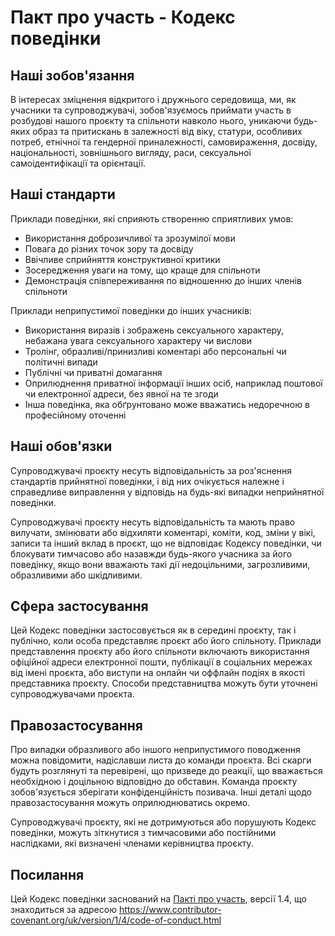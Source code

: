 
# Пакт про участь - Кодекс поведінки

## Наші зобов'язання

В інтересах зміцнення відкритого і дружнього середовища, ми, як учасники та
супроводжувачі, зобов'язуємось приймати участь в розбудові нашого проєкту та
спільноти навколо нього, уникаючи будь-яких образ та притискань в залежності
від віку, статури, особливих потреб, етнічної та гендерної приналежності,
самовираження, досвіду, національності, зовнішнього вигляду, раси, сексуальної
самоідентифікації та орієнтації.

## Наші стандарти

Приклади поведінки, які сприяють створенню сприятливих умов:

* Використання доброзичливої та зрозумілої мови
* Повага до різних точок зору та досвіду
* Ввічливе сприйняття конструктивної критики
* Зосередження уваги на тому, що краще для спільноти
* Демонстрація співпереживання по відношенню до інших членів спільноти

Приклади неприпустимої поведінки до інших учасників:

* Використання виразів і зображень сексуального характеру, небажана увага
сексуального характеру чи вислови
* Тролінг, образливі/принизливі коментарі або персональні чи політичні
випади
* Публічні чи приватні домагання
* Оприлюднення приватної інформації інших осіб, наприклад поштової чи
електронної адреси, без явної на те згоди
* Інша поведінка, яка обґрунтовано може вважатись недоречною в професійному оточенні

## Наші обов'язки

Супроводжувачі проєкту несуть відповідальність за роз'яснення стандартів
прийнятної поведінки, і від них очікується належне і справедливе
виправлення у відповідь на будь-які випадки неприйнятної поведінки.

Супроводжувачі проєкту несуть відповідальність та мають право вилучати,
змінювати або відхиляти коментарі, коміти, код, зміни у вікі, записи
та інший вклад в проєкт, що не відповідає Кодексу поведінки, чи блокувати
тимчасово або назавжди будь-якого учасника за його поведінку, якщо вони
вважають такі дії недоцільними, загрозливими, образливими або шкідливими.

## Сфера застосування

Цей Кодекс поведінки застосовується як в середині проєкту, так і публічно,
коли особа представляє проєкт або його спільноту. Приклади представлення
проєкту або його спільноти включають використання офіційної адреси
електронної пошти, публікації в соціальних мережах від імені проєкта, або виступи
на онлайн чи оффлайн подіях в якості представника проєкту. Способи
представництва можуть бути уточнені супроводжувачами проєкта.

## Правозастосування

Про випадки образливого або іншого неприпустимого поводження можна повідомити,
надіславши листа до команди проєкта. Всі скарги
будуть розглянуті та перевірені, що призведе до реакції, що вважається
необхідною і доцільною відповідно до обставин. Команда проєкту зобов'язується
зберігати конфіденційність позивача. Інші деталі щодо правозастосування можуть
оприлюднюватись окремо.

Супроводжувачі проєкту, які не дотримуються або порушують Кодекс поведінки,
можуть зіткнутися з тимчасовими або постійними наслідками, які визначені членами
керівництва проєкту.

## Посилання

Цей Кодекс поведінки заснований на [Пакті про участь][homepage], версії 1.4,
що знаходиться за адресою https://www.contributor-covenant.org/uk/version/1/4/code-of-conduct.html

[homepage]: https://www.contributor-covenant.org
